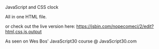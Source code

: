 JavaScript and CSS clock

All in one HTML file.

or check out the live version here: https://jsbin.com/nopecomeci/2/edit?html,css,js,output

As seen on Wes Bos' JavaScript30 course @ JavaScript30.com
